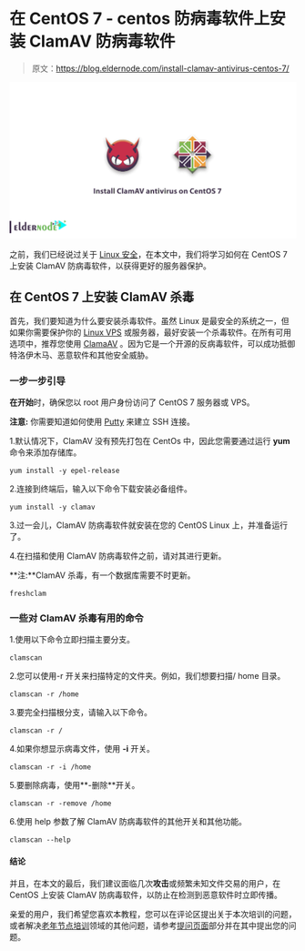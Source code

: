 # 在 CentOS 7 - centos 防病毒软件上安装 ClamAV 防病毒软件

> 原文：<https://blog.eldernode.com/install-clamav-antivirus-centos-7/>

![Install ClamAV antivirus on CentOS 7](img/aee43d6ee8cef98e75afe1ddad610d13.png)

之前，我们已经说过关于 [Linux 安全](https://eldernode.com/linux-security-tips-and-tricks/)，在本文中，我们将学习如何在 CentOS 7 上安装 ClamAV 防病毒软件，以获得更好的服务器保护。

## 在 CentOS 7 上安装 ClamAV 杀毒

首先，我们要知道为什么要安装杀毒软件。虽然 Linux 是最安全的系统之一，但如果你需要保护你的 [Linux VPS](https://eldernode.com/linux-vps/) 或服务器，最好安装一个杀毒软件。在所有可用选项中，推荐您使用 [ClamaAV](https://en.wikipedia.org/wiki/Clam_AntiVirus) 。因为它是一个开源的反病毒软件，可以成功抵御特洛伊木马、恶意软件和其他安全威胁。

### 一步一步引导

**在开始**时，确保您以 root 用户身份访问了 CentOS 7 服务器或 VPS。

**注意:** 你需要知道如何使用 [Putty](https://eldernode.com/what-is-putty-and-what-does-it-do/) 来建立 SSH 连接。

1.默认情况下，ClamAV 没有预先打包在 CentOs 中，因此您需要通过运行 **yum** 命令来添加存储库。

```
yum install -y epel-release
```

2.连接到终端后，输入以下命令下载安装必备组件。

```
yum install -y clamav
```

3.过一会儿，ClamAV 防病毒软件就安装在您的 CentOS Linux 上，并准备运行了。

4.在扫描和使用 ClamAV 防病毒软件之前，请对其进行更新。

**注:**ClamAV 杀毒，有一个数据库需要不时更新。

```
freshclam
```

### 一些对 ClamAV 杀毒有用的命令

1.使用以下命令立即扫描主要分支。

```
clamscan
```

2.您可以使用-r 开关来扫描特定的文件夹。例如，我们想要扫描/ home 目录。

```
clamscan -r /home
```

3.要完全扫描根分支，请输入以下命令。

```
clamscan -r /
```

4.如果你想显示病毒文件，使用 **-i** 开关。

```
clamscan -r -i /home
```

5.要删除病毒，使用**-删除**开关。

```
clamscan -r -remove /home
```

6.使用 help 参数了解 ClamAV 防病毒软件的其他开关和其他功能。

```
clamscan --help
```

#### 结论

并且，在本文的最后，我们建议面临几次**攻击**或频繁未知文件交易的用户，在 CentOS 上安装 ClamAV 防病毒软件，以防止在检测到恶意软件时立即传播。

亲爱的用户，我们希望您喜欢本教程，您可以在评论区提出关于本次培训的问题，或者解决[老年节点培训](https://eldernode.com/blog/)领域的其他问题，请参考[提问页面](https://eldernode.com/ask)部分并在其中提出您的问题。
